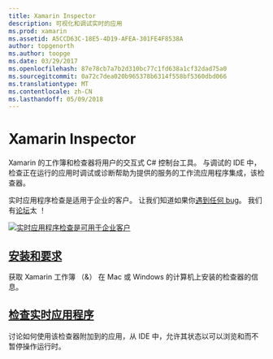 ```yaml
---
title: Xamarin Inspector
description: 可视化和调试实时的应用
ms.prod: xamarin
ms.assetid: A5CCD63C-18E5-4D19-AFEA-301FE4F8538A
author: topgenorth
ms.author: toopge
ms.date: 03/29/2017
ms.openlocfilehash: 87e78cb7a7b2d310bc77c1fd638a1cf32dad75a0
ms.sourcegitcommit: 0a72c7dea020b965378b6314f558bf5360dbd066
ms.translationtype: MT
ms.contentlocale: zh-CN
ms.lasthandoff: 05/09/2018
---
```

# <a name="xamarin-inspector"></a>Xamarin Inspector


Xamarin 的工作簿和检查器将用户的交互式 C# 控制台工具。 与调试的 IDE 中，检查正在运行的应用时调试或诊断帮助为提供的服务的工作流应用程序集成，该检查器。

实时应用程序检查是适用于企业的客户。 让我们知道如果你[遇到任何 bug](~/tools/inspector/install.md#reporting-bugs)。 我们有[论坛](https://forums.xamarin.com/categories/inspector)太 ！

[![](images/interactive-1.0.0-bike-inspect-3d-small.png "实时应用程序检查是可用于企业客户")](images/interactive-1.0.0-bike-inspect-3d.png#lightbox)

## <a name="installation-and-requirementstoolsinspectorinstallmd"></a>[安装和要求](~/tools/inspector/install.md)

获取 Xamarin 工作簿 （&） 在 Mac 或 Windows 的计算机上安装的检查器的信息。

## <a name="inspecting-live-applicationstoolsinspectorinspectmd"></a>[检查实时应用程序](~/tools/inspector/inspect.md)

讨论如何使用该检查器附加到的应用，从 IDE 中，允许其状态以可以浏览和而不暂停操作运行时。


